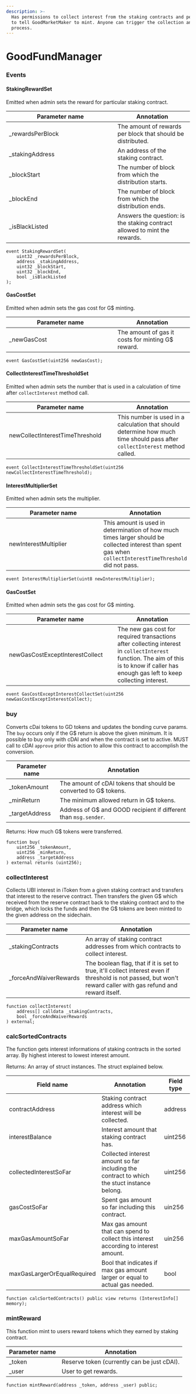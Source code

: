 ```yaml
---
description: >-
  Has permissions to collect interest from the staking contracts and permissions
  to tell GoodMarketMaker to mint. Anyone can trigger the collection and minting
  process.
---
```


# GoodFundManager

### Events

#### StakingRewardSet

Emitted when admin sets the reward for particular staking contract.

<table><thead><tr><th width="281.57142857142856">Parameter name</th><th>Annotation</th></tr></thead><tbody><tr><td>_rewardsPerBlock</td><td>The amount of rewards per block that should be distributed.</td></tr><tr><td>_stakingAddress</td><td>An address of the staking contract.</td></tr><tr><td>_blockStart</td><td>The number of block from which the distribution starts.</td></tr><tr><td>_blockEnd</td><td>The number of block from which the distribution ends.</td></tr><tr><td>_isBlackListed</td><td>Answers the question: is the staking contract allowed to mint the rewards.</td></tr></tbody></table>

```
event StakingRewardSet(
    uint32 _rewardsPerBlock,
    address _stakingAddress,
    uint32 _blockStart,
    uint32 _blockEnd,
    bool _isBlackListed
);
```

#### GasCostSet

Emitted when admin sets the gas cost for G$ minting.

<table><thead><tr><th width="281.57142857142856">Parameter name</th><th>Annotation</th></tr></thead><tbody><tr><td>_newGasCost</td><td>The amount of gas it costs for minting G$ reward.</td></tr></tbody></table>

```
event GasCostSet(uint256 newGasCost);
```

#### CollectInterestTimeThresholdSet

Emitted when admin sets the number that is used in a calculation of time after `collectInterest` method call.

<table><thead><tr><th width="281.57142857142856">Parameter name</th><th>Annotation</th></tr></thead><tbody><tr><td>newCollectInterestTimeThreshold</td><td>This number is used in a calculation that should determine how much time should pass after <code>collectInterest</code> method called.</td></tr></tbody></table>

```
event CollectInterestTimeThresholdSet(uint256 newCollectInterestTimeThreshold);
```

#### InterestMultiplierSet

Emitted when admin sets the multiplier.

<table><thead><tr><th width="281.57142857142856">Parameter name</th><th>Annotation</th></tr></thead><tbody><tr><td>newInterestMultiplier</td><td>This amount is used in determination of how much times larger should be collected interest than spent gas when <code>collectInterestTimeThreshold</code> did not pass.</td></tr></tbody></table>

```
event InterestMultiplierSet(uint8 newInterestMultiplier);
```

#### GasCostSet

Emitted when admin sets the gas cost for G$ minting.

<table><thead><tr><th width="281.57142857142856">Parameter name</th><th>Annotation</th></tr></thead><tbody><tr><td>newGasCostExceptInterestCollect</td><td>The new gas cost for required transactions after collecting interest in <code>collectInterest</code> function. The aim of this is to know if caller has enough gas left to keep collecting interest.</td></tr></tbody></table>

```
event GasCostExceptInterestCollectSet(uint256 newGasCostExceptInterestCollect);
```

### buy

Converts cDai tokens to GD tokens and updates the bonding curve params. The `buy` occurs only if the G$ return is above the given minimum. It is possible to buy only with cDAI and when the contract is set to active. MUST call to cDAI `approve` prior this action to allow this contract to accomplish the conversion.

| Parameter name  | Annotation                                                       |
| --------------- | ---------------------------------------------------------------- |
| \_tokenAmount   | The amount of cDAI tokens that should be converted to G$ tokens. |
| \_minReturn     | The minimum allowed return in G$ tokens.                         |
| \_targetAddress | Address of G$ and GOOD recipient if different than `msg.sender`. |

Returns: How much G$ tokens were transferred.

```
function buy(
    uint256 _tokenAmount,
    uint256 _minReturn,
    address _targetAddress
) external returns (uint256);
```

### collectInterest

Collects UBI interest in iToken from a given staking contract and transfers that interest to the reserve contract. Then transfers the given G$ which received from the reserve contract back to the staking contract and to the bridge, which locks the funds and then the G$ tokens are been minted to the given address on the sidechain.

| Parameter name          | Annotation                                                                                                                                                      |
| ----------------------- | --------------------------------------------------------------------------------------------------------------------------------------------------------------- |
| \_stakingContracts      | An array of staking contract addresses from which contracts to collect interest.                                                                                |
| \_forceAndWaiverRewards | The boolean flag, that if it is set to true, it'll collect interest even if threshold is not passed, but won't reward caller with gas refund and reward itself. |

```
function collectInterest(
	address[] calldata _stakingContracts,
	bool _forceAndWaiverRewards
) external;
```

### calcSortedContracts

The function gets interest informations of staking contracts in the sorted array. By highest interest to lowest interest amount.

Returns: An array of struct instances. The struct explained below.

| Field name                  | Annotation                                                                                  | Field type |
| --------------------------- | ------------------------------------------------------------------------------------------- | ---------- |
| contractAddress             | Staking contract address which interest will be collected.                                  | address    |
| interestBalance             | Interest amount that staking contract has.                                                  | uint256    |
| collectedInterestSoFar      | Collected interest amount so far including the contract to which the stuct instance belong. | uint256    |
| gasCostSoFar                | Spent gas amount so far including this contract.                                            | uin256     |
| maxGasAmountSoFar           | Max gas amount that can spend to collect this interest according to interest amount.        | uin256     |
| maxGasLargerOrEqualRequired | Bool that indicates if max gas amount larger or equal to actual gas needed.                 | bool       |

```
function calcSortedContracts() public view returns (InterestInfo[] memory);
```

### mintReward

This function mint to users reward tokens which they earned by staking contract.

| Parameter name | Annotation                                  |
| -------------- | ------------------------------------------- |
| \_token        | Reserve token (currently can be just cDAI). |
| \_user         | User to get rewards.                        |

```
function mintReward(address _token, address _user) public;
```
